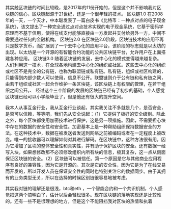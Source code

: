 其实触区块链的时间比较晚，是2017年的11份开始的，但是这个并不影响我对区块链的信心，区块链起源于21世纪，还是一个很年轻的技术。
区块链1.0
在2008年的一天，一个天才，中本聪发表了一篇白皮书《比特币：一种点对点的电子现金系统》，该文提出了一种完全通过点对点技术实现的电子现金系统，它基于密码学原理而不基于信用，使得在线支付能够直接由一方发起并支付给另外一方，中间不需要通过任何的金融机构。
区块链2.0
在区块链2.0阶段，区块链技术的应用不再只是数字货币，而扩展到了一个去中心化的应用平台，该阶段的标志就是以太坊的出现。以太坊是一个开源的有智能合约功能的公共区块链平台，允许用户在上面搭建各种应用。
区块链3.0
随着区块链的发展，去中心化的模式变得越来越复杂。人们利用这一技术，在全球各地构建去中心化的组织或社区。这些去中心化的组织或社区不是完全的公有链，也称为联盟链或私有链。私有链，组织或社区构建的，只能得到内部少数人可以使用，信息不公开。联盟链则介于公有链和私有链之间，由若干组织或社区一起合作维护一条区块链，该区块链上有权限的管理，在若干组织之间公开。、
经过这个三个阶段的发展的区块链已经有了初步的基础，个人感觉区块链已经可以小学级毕业了，但是他还有很大的提升空间。

我本人从事互金行业，我从互金行业谈起，其实我关注不多就是几个，是否安全，是否可以信赖，等等吧，我们先从安全说起：（1）它提供了极好的安全级别。除此之外，每个区块都使用加密技术进行保护，这是另一项措施。因此，不需要担心块中存在的数据的安全性和安全性。加密基本上是一种帮助组织保持数据安全的方法。在这种技术中，数据在被发送者发送到网络之前被编码或者在一定程度上被改变。唯一的接收器可以理解如何对其进行解码。在区块链中，这种方法很有用，因为它增加了区块的整体安全性和真实性，并有助于保护区块的安全。还有数据一经写入块，如果想修改那不必须修改组织内所有块的信息，极其复杂，这一点从侧面保证区块链的安全。（2）区块链可以被信任。第一个原因是它与其他商业应用程序有良好的兼容性，因为它是开源的。其次是它的安全性，因为它是为了在线交易而开发的，所以开发人员在保证安全性的同时也特别关注它的数据同步。由于其拥有的业务类型无关，所以在选择的时候区别链很容易地被考虑。

其实我对链的理解还是很浅，btc和eth ，一个智能合约和一个共识机制，个人感觉把这两个搞明白了，估计以后会轻松很多。现在区块链的落地实现还是比较难的。还有一些不是很理想的地方，但是这个不能阻挡我对区块的热情和执着
